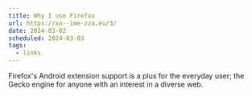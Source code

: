 ```yaml
---
title: Why I use Firefox
url: https://xn--ime-zza.eu/3/
date: 2024-03-02
scheduled: 2024-03-03
tags:
  - links
---
```


Firefox's Android extension support is a plus for the everyday user; the Gecko engine for anyone with an interest in a diverse web.
